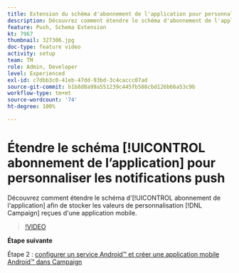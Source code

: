```yaml
---
title: Extension du schéma d'abonnement de l'application pour personnaliser les notifications push
description: Découvrez comment étendre le schéma d'abonnement de l'application afin de pouvoir stocker les valeurs de personnalisation que Campaign reçoit d'une application mobile.
feature: Push, Schema Extension
kt: 7967
thumbnail: 327306.jpg
doc-type: feature video
activity: setup
team: TM
role: Admin, Developer
level: Experienced
exl-id: c7dbb3c0-41eb-47dd-93bd-3c4caccc07ad
source-git-commit: b1b8d8a99a551239c445fb588cbd126b66a53c9b
workflow-type: tm+mt
source-wordcount: '74'
ht-degree: 100%

---
```


# Étendre le schéma [!UICONTROL abonnement de l’application] pour personnaliser les notifications push

Découvrez comment étendre le schéma d&#39;[!UICONTROL abonnement de l&#39;application] afin de stocker les valeurs de personnalisation [!DNL Campaign] reçues d&#39;une application mobile.

>[!VIDEO](https://video.tv.adobe.com/v/327306?quality=12&learn=on)

**Étape suivante**

Étape 2 : [configurer un service Android™ et créer une application mobile Android™ dans Campaign](/help/tutorial-get-started-with-push-notifications-for-android/configure-an-android-service-in-campaign.md)
